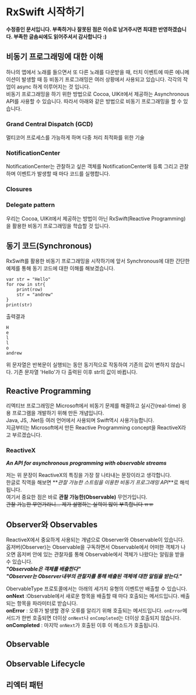 # RxSwift 시작하기 
**수정중인 문서입니다. 부족하거나 잘못된 점은 이슈로 남겨주시면 최대한 반영하겠습니다. 부족한 글솜씨에도 읽어주셔서 감사합니다 :)**

## 비동기 프로그래밍에 대한 이해

하나의 앱에서 노래를 들으면서 또 다른 노래를 다운받을 때, 터치 이벤트에 따른 에니메이션이 발생할 때 등 비동기 프로그래밍은 여러 상황에서 사용되고 있습니다. 각각의 작업이 async 하게 이루어지는 것 입니다.  
비동기 프로그래밍을 하기 위한 방법으로 Cocoa, UIKit에서 제공하는 Asynchronous API를 사용할 수 있습니다. 따라서 아래와 같은 방법으로 비동기 프로그래밍을 할 수 있습니다.

### Grand Central Dispatch (GCD)
멀티코어 프로세스를 가능하게 하며 다중 처리 최적화를 위한 기술
### NotificationCenter
NotificationCenter는 관찰하고 싶은 객체를 NotificationCenter에 등록 그리고 관찰하며 이벤트가 발생할 때 마다 코드를 실행합니다.

### Closures
### Delegate pattern



우리는 Cocoa, UIKit에서 제공하는 방법이 아닌 RxSwift(Reactive Programming)을 활용한 비동기 프로그래밍을 학습할 것 입니다.

## 동기 코드(Synchronous) 
RxSwift를 활용한 비동기 프로그래밍을 시작하기에 앞서 Synchronous에 대한 간단한 예제를 통해 동기 코드에 대한 이해를 해보겠습니다.

```
var str = "Hello"
for row in str{
    print(row)
    str = "andrew"
}
print(str)
```

출력결과

```
H
e
l
l
o
andrew
```
위 문자열은 반복문이 실행되는 동안 동기적으로 작동하여 기존의 값이 변하지 않습니다. 기존 문자열 'Hello'가 다 출력된 이후 str의 값이 바뀝니다. 

## Reactive Programming
리엑티브 프로그래밍은 Microsoft에서 비동기 문제를 해결하고 실시간(real-time) 응용 프로그램을 개발하기 위해 만든 개념입니다.  
Java, JS, .Net등 여러 언어에서 사용되며 Swift역시 사용가능합니다.  
지금부터는 Microsoft에서 만든 Reactive Programming concept을 ReactiveX라고 부르겠습니다. 

### ReactiveX
**_An API for asynchronous programming
with observable streams_**

저는 위 문장이 ReactiveX의 특징을 가장 잘 나타내는 문장이라고 생각합니다.  
한글로 직역을 해보면 **_관찰 가능한 스트림을 이용한 비동기 프로그래밍 API_**로 해석됩니다.  
여기서 중요한 점은 바로  **관찰 가능한(Observable)** 무언가입니다.  
~~관찰 가능한 무언가라니... 제가 설명하는 실력이 많이 부족합니다 ㅠㅠ~~

## Observer와 Observables
ReactiveX에서 중요하게 사용되는 개념으로 Observer와 Observable이 있습니다.  
옵저버(Observer)는 Observable을 구독하면서 Observable에서 어떠한 객체가 나오면 옵저버 안에 있는 관찰자를 통해 Observable에서 객체가 나왔다는 알림을 받을 수 있습니다.  
**_"Observable은 객체를 배출한다"_**  
**_"Observer는 Observer내부의 관찰자를 통해 배출된 객체에 대한 알림을 받는다."_**

ObervableType 프로토콜에서는 아래의 세가지 유형의 이벤트만 배출할 수 있습니다.  
**onNext** :Observable에서 새로운 항목을 배출할 때 마다 호출되는 메서드입니다. 배출되는 항목을 파라미터로 받습니다.    
**onError** : 오류가 발생할 경우 오류를 알리기 위해 호출되는 메서드입니다. `onError`메서드가 한번 호출되면 더이상 `onNext`나 `onCompleted`는 더이상 호출되지 않습니다.   
**onCompleted** : 마지막 `onNext`가 호출된 이후 이 메소드가 호출됩니다.

## Observable

## Observable Lifecycle


## 리엑터 패턴
